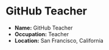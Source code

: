 # GitHub Teacher

- **Name:** GitHub Teacher
- **Occupation:** Teacher
- **Location:** San Francisco, California
